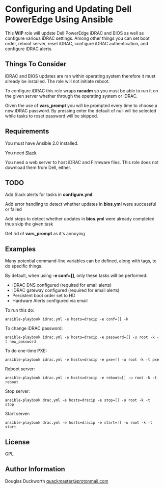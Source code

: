 
Configuring and Updating Dell PowerEdge Using Ansible
===============

This **WIP** role will update Dell PowerEdge iDRAC and BIOS as well as configure various iDRAC settings.  Among other things you can set boot order, reboot server, reset iDRAC, configure iDRAC authentication, and configure iDRAC alerts.


Things To Consider
------------

iDRAC and BIOS updates are ran within operating system therefore it must already be installed.  The role will not initiate reboot.

To configure iDRAC this role wraps **racadm** so you must be able to run it on the given server whether through the operating system or iDRAC.

Given the use of **vars_prompt** you will be prompted every time to choose a new iDRAC password.  By pressing enter the default of null will be selected while tasks to reset password will be skipped.

Requirements
------------

You must have Ansible 2.0 installed.

You need [Slack](https://slack.com/)

You need a web server to host iDRAC and Firmware files.  This role does not download them from Dell, either.


TODO
--------------

Add Slack alerts for tasks in **configure.yml**

Add error handling to detect whether updates in **bios.yml** were successful or failed

Add steps to detect whether updates in **bios.yml** were already completed thus skip the given task

Get rid of **vars_prompt** as it's annoying

Examples
--------

Many potential command-line variables can be defined, along with tags, to do specific things.

By default, when using **-e conf=[]**, only these tasks will be performed:

* iDRAC DNS configured (required for email alerts)
* iDRAC gateway configured (required for email alerts)
* Persistent boot order set to HD
* Hardware Alerts configured via email

To run this do:

```
ansible-playbook idrac.yml -e hosts=dracip -e conf=[] -k

```

To change iDRAC password:

```
ansible-playbook idrac.yml -e hosts=dracip -e password=[] -u root -k -t new_password
```

To do one-time PXE:
```
ansible-playbook idrac.yml -e hosts=dracip -e pxe=[] -u root -k -t pxe
```

Reboot server:
```
ansible-playbook idrac.yml -e hosts=dracip -e reboot=[] -u root -k -t reboot
```

Stop server:
```
ansible-playbook drac.yml -e hosts=dracip -e stop=[] -u root -k -t stop
```

Start server:
```
ansible-playbook drac.yml -e hosts=dracip -e start=[] -u root -k -t start
```



License
-------

GPL

Author Information
------------------

Douglas Duckworth
quackmaster@protonmail.com
